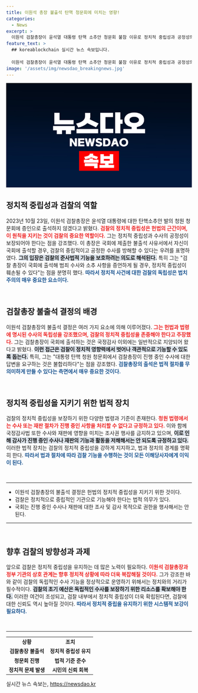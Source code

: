 ```yaml
---
title: 이원석 총장 불출석 탄핵 청문회에 미치는 영향!
categories:
  - News
excerpt: >
  이원석 검찰총장이 윤석열 대통령 탄핵 소추안 청문회 불참 이유로 정치적 중립성과 공정성의 중요성을 강조했습니다. 헌법과 법령을 존중하며 고위 공직자의 역할을 지키겠다는 그의 발언이 정치적 파장을 예고합니다.
feature_text: >
  ## koreablockchain 실시간 뉴스 속보입니다.

  이원석 검찰총장이 윤석열 대통령 탄핵 소추안 청문회 불참 이유로 정치적 중립성과 공정성의 중요성을 강조했습니다. 헌법과 법령을 존중하며 고위 공직자의 역할을 지키겠다는 그의 발언이 정치적 파장을 예고합니다.
image: '/assets/img/newsdao_breakingnews.jpg'
---
```


<p><img src="/assets/img/newsdao_breakingnews.jpg" alt="koreablockchain 속보" /></p>

<h2 data-ke-size="size26">정치적 중립성과 검찰의 역할</h2>

<p data-ke-size="size16">2023년 10월 23일, 이원석 검찰총장은 윤석열 대통령에 대한 탄핵소추안 발의 청원 청문회에 증인으로 출석하지 않겠다고 밝혔다. <b><span style="color: #ee2323;">검찰의 정치적 중립성은 헌법의 근간이며, 이 원칙을 지키는 것이 검찰의 중요한 역할이다.</span></b> 그는 정치적 중립성과 수사의 공정성이 보장되어야 한다는 점을 강조했다. 이 총장은 국회에 제출한 불출석 사유서에서 자신이 국회에 출석할 경우, 검찰의 중립적이고 공정한 수사를 방해할 수 있다는 우려를 표명하였다. <b><span style="background-color: #21538527;">그의 입장은 검찰의 준사법적 기능을 보호하려는 의도로 해석된다.</span></b> 특히 그는 "검찰 총장이 국회에 출석해 범죄 수사와 소추 사항을 증언하게 될 경우, 정치적 중립성이 훼손될 수 있다"는 점을 분명히 했다. <b><span style="color: #1a5490;">따라서 정치적 사건에 대한 검찰의 독립성은 법치주의의 매우 중요한 요소이다.</span></b></p>

<p data-ke-size="size16">&nbsp;</p>

<h2 data-ke-size="size26">검찰총장 불출석 결정의 배경</h2>

<p data-ke-size="size16">이원석 검찰총장의 불출석 결정은 여러 가지 요소에 의해 이루어졌다. <b><span style="color: #ee2323;">그는 헌법과 법령에 명시된 수사의 독립성을 강조했으며, 검찰의 정치적 중립성을 존중해야 한다고 주장했다.</span></b> 그는 검찰총장이 국회에 출석하는 것은 국정감사 이외에는 일반적으로 지양되어 왔다고 밝혔다. <b><span style="background-color: #21538527;">이런 접근은 검찰이 정치적 영향력에서 벗어나 객관적으로 기능할 수 있도록 돕는다.</span></b> 특히, 그는 "대통령 탄핵 청원 청문회에서 검찰총장이 진행 중인 수사에 대한 답변을 요구하는 것은 불합리하다"는 점을 강조했다. <b><span style="color: #1a5490;">검찰총장의 출석은 법적 절차를 무의미하게 만들 수 있다는 측면에서 매우 중요한 것이다.</span></b></p>

<p data-ke-size="size16">&nbsp;</p>

<h2 data-ke-size="size26">정치적 중립성을 지키기 위한 법적 장치</h2>

<p data-ke-size="size16">검찰의 정치적 중립성을 보장하기 위한 다양한 법령과 기준이 존재한다. <b><span style="color: #ee2323;">청원 법령에서는 수사 또는 재판 절차가 진행 중인 사항을 처리할 수 없다고 규정하고 있다.</span></b> 이와 함께 국정감사법 또한 수사와 재판에 영향을 미치는 조사권 행사를 금지하고 있으며, <b><span style="background-color: #21538527;">이로 인해 감사가 진행 중인 수사나 재판의 기능과 활동을 저해해서는 안 되도록 규정하고 있다.</span></b> 이러한 법적 장치는 검찰의 정치적 중립성을 강하게 지지하고, 법과 정치의 경계를 명확히 한다. <b><span style="color: #1a5490;">따라서 법과 절차에 따라 검찰 기능을 수행하는 것이 모든 이해당사자에게 이익이 된다.</span></b></p>

<p data-ke-size="size16">&nbsp;</p>

<hr>

<ul>
<li>이원석 검찰총장의 불출석 결정은 헌법의 정치적 중립성을 지키기 위한 것이다.</li>
<li>검찰은 정치적으로 중립적인 기관으로 기능해야 한다는 법적 의무가 있다.</li>
<li>국회는 진행 중인 수사나 재판에 대한 조사 및 감사 목적으로 권한을 행사해서는 안 된다.</li>
</ul>

<hr>

<p data-ke-size="size16">&nbsp;</p>

<h2 data-ke-size="size26">향후 검찰의 방향성과 과제</h2>

<p data-ke-size="size16">앞으로 검찰은 정치적 중립성을 유지하는 데 많은 노력이 필요하다. <b><span style="color: #ee2323;">이원석 검찰총장과 정부 기관의 상호 관계는 향후 정치적 상황에 따라 더욱 복잡해질 것이다.</span></b> 그가 강조한 바와 같이 검찰의 독립적인 수사 기능을 정상적으로 운영하기 위해서는 정치와의 거리가 필수적이다. <b><span style="background-color: #21538527;">검찰의 초기 예산은 독립적인 수사를 보장하기 위한 리소스를 확보해야 한다.</span></b> 이러한 여건이 조성되고, 검찰 내부에서 정치적 중립성이 더욱 확립된다면, 검찰에 대한 신뢰도 역시 높아질 것이다. <b><span style="color: #1a5490;">따라서 정치적 중립을 유지하기 위한 시스템적 보강이 필요하다.</span></b></p>

<p data-ke-size="size16">&nbsp;</p>

<hr>

<table style="width: 100%; border-collapse: collapse;">
<tr>
<td style="text-align: center; height: 17px;"><b>상황</b></td>
<td style="text-align: center; height: 17px;"><b>조치</b></td>
</tr>
<tr>
<td style="text-align: center; height: 17px;"><b>검찰총장 불출석</b></td>
<td style="text-align: center; height: 17px;"><b>정치적 중립성 유지</b></td>
</tr>
<tr>
<td style="text-align: center; height: 17px;"><b>청문회 진행</b></td>
<td style="text-align: center; height: 17px;"><b>법적 기준 준수</b></td>
</tr>
<tr>
<td style="text-align: center; height: 17px;"><b>정치적 문제 발생</b></td>
<td style="text-align: center; height: 17px;"><b>시민의 신뢰 회복</b></td>
</tr>
</table>
실시간 뉴스 속보는, <a href="https://newsdao.kr" rel="dofollow">https://newsdao.kr</a>


